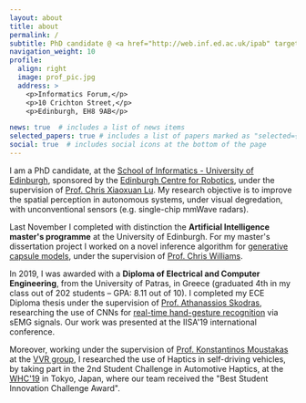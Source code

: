```yaml
---
layout: about
title: about
permalink: /
subtitle: PhD candidate @ <a href="http://web.inf.ed.ac.uk/ipab" target="_blank">University of Edinburgh</a>, <a href="https://www.edinburgh-robotics.org/" target="_blank">Edinburgh Centre for Robotics</a>
navigation_weight: 10
profile:
  align: right
  image: prof_pic.jpg
  address: >
    <p>Informatics Forum,</p>
    <p>10 Crichton Street,</p>
    <p>Edinburgh, EH8 9AB</p>

news: true  # includes a list of news items
selected_papers: true # includes a list of papers marked as "selected={true}"
social: true  # includes social icons at the bottom of the page
---
```


I am a PhD candidate, at the [School of Informatics - University of Edinburgh](http://web.inf.ed.ac.uk/ipab), sponsored by the [Edinburgh Centre for Robotics](https://www.edinburgh-robotics.org/), under the supervision of [Prof. Chris Xiaoxuan Lu](https://christopherlu.github.io/). My research objective is to improve the spatial perception in autonomous systems, under visual degredation, with unconventional sensors (e.g. single-chip mmWave radars). 

Last November I completed with distinction the **Artificial Intelligence master's programme** at the University of Edinburgh. For my master's dissertation project I worked on a novel inference algorithm for [generative capsule models](https://github.com/tsagkas/capsules), under the supervision of [Prof. Chris Williams](https://homepages.inf.ed.ac.uk/ckiw/).

In 2019, I was awarded with a **Diploma of Electrical and Computer Engineering**, from the University of Patras, in Greece (graduated 4th in my class out of 202 students – GPA: 8.11 out of 10). I completed my ECE Diploma thesis under the supervision of [Prof. Athanassios Skodras](http://www.ece.upatras.gr/skodras/), researching the use of CNNs for [real-time hand-gesture recognition](/projects/2_project/) via sEMG signals. Our work was presented at the IISA'19 international conference. 

Moreover, working under the supervision of [Prof. Konstantinos Moustakas](http://www.vvr.ece.upatras.gr/members/konstantinos-moustakas/) at the [VVR group](http://www.vvr.ece.upatras.gr/), I researched the use of Haptics in self-driving vehicles, by taking part in the 2nd Student Challenge in Automotive Haptics, at the [WHC'19](http://www.worldhaptics2019.org/) in Tokyo, Japan, where our team received the "Best Student Innovation Challenge Award".